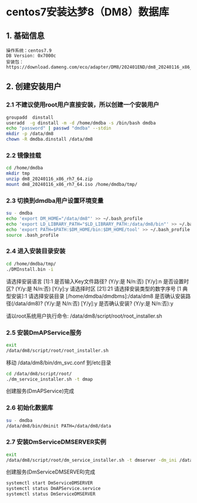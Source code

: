 # centos7安装达梦8（DM8）数据库
## 1. 基础信息
    操作系统：centos7.9
    DB Version: 0x7000c
    安装包：https://download.dameng.com/eco/adapter/DM8/202401END/dm8_20240116_x86_rh7_64.zip
## 2. 创建安装用户
### 2.1 不建议使用root用户直接安装，所以创建一个安装用户
```bash
groupadd  dinstall
useradd  -g dinstall -m -d /home/dmdba -s /bin/bash dmdba
echo "password" | passwd "dmdba" --stdin
mkdir -p /data/dm8
chown -R dmdba.dinstall /data/dm8
```
### 2.2 镜像挂载
```bash
cd /home/dmdba
mkdir tmp
unzip dm8_20240116_x86_rh7_64.zip
mount dm8_20240116_x86_rh7_64.iso /home/dmdba/tmp/
```
### 2.3 切换到dmdba用户设置环境变量
```bash
su - dmdba
echo 'export DM_HOME="/data/dm8"' >> ~/.bash_profile
echo 'export LD_LIBRARY_PATH="$LD_LIBRARY_PATH:/data/dm8/bin"' >> ~/.bash_profile
echo 'export PATH=$PATH:$DM_HOME/bin:$DM_HOME/tool' >> ~/.bash_profile
source .bash_profile
```
### 2.4 进入安装目录安装
```bash
cd /home/dmdba/tmp/
./DMInstall.bin -i
```
请选择安装语言 [1]:1
是否输入Key文件路径? (Y/y:是 N/n:否) [Y/y]:n
是否设置时区? (Y/y:是 N/n:否) [Y/y]:y
请选择时区 [21]:21
请选择安装类型的数字序号 [1 典型安装]:1
请选择安装目录 [/home/dmdba/dmdbms]:/data/dm8
是否确认安装路径(/data/dm8)? (Y/y:是 N/n:否)  [Y/y]:y
是否确认安装? (Y/y:是 N/n:否):y

请以root系统用户执行命令:
/data/dm8/script/root/root_installer.sh
### 2.5 安装DmAPService服务
```bash
exit
/data/dm8/script/root/root_installer.sh
```
移动 /data/dm8/bin/dm_svc.conf 到/etc目录
```bash
cd /data/dm8/script/root/
./dm_service_installer.sh -t dmap
```
创建服务(DmAPService)完成
### 2.6 初始化数据库
```bash
su - dmdba
/data/dm8/bin/dminit PATH=/data/dm8/data
```
### 2.7 安装DmServiceDMSERVER实例
```bash
exit
/data/dm8/script/root/dm_service_installer.sh -t dmserver -dm_ini /data/dm8/data/DAMENG/dm.ini -p DMSERVER
```
创建服务(DmServiceDMSERVER)完成
```bash
systemctl start DmServiceDMSERVER
systemctl status DmAPService.service
systemctl status DmServiceDMSERVER
```
